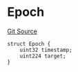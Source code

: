# Epoch
[Git Source](https://github.com/bob-collective/bob/blob/6feef4b26921a0e62c67cac7076c04271613ba33/src/relay/LightRelay.sol)


```solidity
struct Epoch {
    uint32 timestamp;
    uint224 target;
}
```

